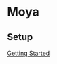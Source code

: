 # Moya


## Setup

[Getting Started](https://www.raywenderlich.com/5121-moya-tutorial-for-ios-getting-started)